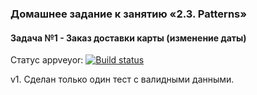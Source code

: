 ### Домашнее задание к занятию «2.3. Patterns»
#### Задача №1 - Заказ доставки карты (изменение даты)
Статус appveyor: [![Build status](https://ci.appveyor.com/api/projects/status/kq9ap9s6yatxa5lu/branch/master?svg=true)](https://ci.appveyor.com/project/z88m/netology-aqa23/branch/master)

v1. Сделан только один тест с валидными данными.
